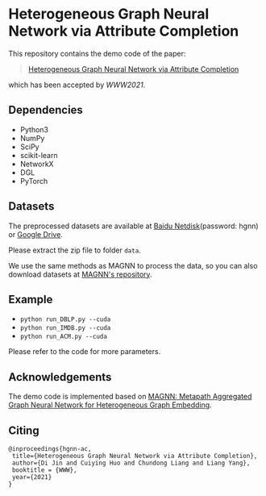 # Heterogeneous Graph Neural Network via Attribute Completion
This repository contains the demo code of the paper:
>[Heterogeneous Graph Neural Network via Attribute Completion](https://doi.org/10.1145/3442381.3449914)

which has been accepted by *WWW2021*.
## Dependencies
* Python3
* NumPy
* SciPy
* scikit-learn
* NetworkX
* DGL
* PyTorch
## Datasets
The preprocessed datasets are available at [Baidu Netdisk](https://pan.baidu.com/s/1teLcrdVxrE1YQVU14sRJyw)(password: hgnn) or [Google Drive](https://drive.google.com/file/d/1PqUjvSViICa8yOszqDrw-j96hXVJ0MHR/view?usp=sharing).

Please extract the zip file to folder `data`.

We use the same methods as MAGNN to process the data, so you can also download datasets at [MAGNN's repository](https://github.com/cynricfu/MAGNN).
## Example
* `python run_DBLP.py --cuda`
* `python run_IMDB.py --cuda`
* `python run_ACM.py --cuda`

Please refer to the code for more parameters.
## Acknowledgements
The demo code is implemented based on [MAGNN: Metapath Aggregated Graph Neural Network for Heterogeneous Graph Embedding](https://github.com/cynricfu/MAGNN).
## Citing
    @inproceedings{hgnn-ac,
     title={Heterogeneous Graph Neural Network via Attribute Completion},
     author={Di Jin and Cuiying Huo and Chundong Liang and Liang Yang},
     booktitle = {WWW},
     year={2021}
    }

